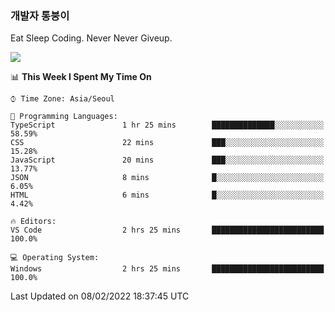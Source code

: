 ### 개발자 통붕이
Eat Sleep Coding.
Never Never Giveup.

<img src="https://github-readme-stats.vercel.app/api/top-langs/?username=tiaz0128&layout=compact" />

<br/>

<!--START_SECTION:waka-->
📊 **This Week I Spent My Time On** 

```text
⌚︎ Time Zone: Asia/Seoul

💬 Programming Languages: 
TypeScript               1 hr 25 mins        ██████████████░░░░░░░░░░░   58.59% 
CSS                      22 mins             ███░░░░░░░░░░░░░░░░░░░░░░   15.28% 
JavaScript               20 mins             ███░░░░░░░░░░░░░░░░░░░░░░   13.77% 
JSON                     8 mins              █░░░░░░░░░░░░░░░░░░░░░░░░   6.05% 
HTML                     6 mins              █░░░░░░░░░░░░░░░░░░░░░░░░   4.42%

🔥 Editors: 
VS Code                  2 hrs 25 mins       █████████████████████████   100.0%

💻 Operating System: 
Windows                  2 hrs 25 mins       █████████████████████████   100.0%

```


 Last Updated on 08/02/2022 18:37:45 UTC
<!--END_SECTION:waka-->
